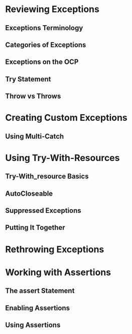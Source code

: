 # Reviewing Exceptions
## Exceptions Terminology
## Categories of Exceptions
## Exceptions on the OCP
## Try Statement
## Throw vs Throws

# Creating Custom Exceptions

## Using Multi-Catch

# Using Try-With-Resources
## Try-With_resource Basics
## AutoCloseable
## Suppressed Exceptions
## Putting It Together

# Rethrowing Exceptions

# Working with Assertions
## The assert Statement
## Enabling Assertions
## Using Assertions

